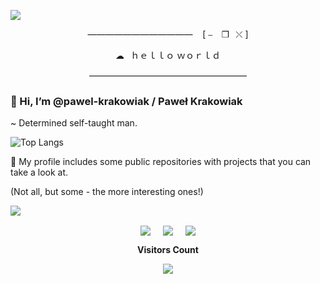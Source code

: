 <a href="https://www.youtube.com/watch?v=7VcHqlS5mWc&ab_channel=YeetTheMan"><img src="https://user-images.githubusercontent.com/73097560/115834477-dbab4500-a447-11eb-908a-139a6edaec5c.gif"></a>

<p align='center'>
———————————— &nbsp&nbsp&nbsp[ ⎯ ⠀❐⠀⤬ ]
</p>
<p align='center'>
☁⠀ｈｅｌｌｏ ｗｏｒｌｄ
</p>
<p align='center'>
——————————————————
</p>

### 👋 Hi, I’m @pawel-krakowiak / Paweł Krakowiak
<p> ~ Determined self-taught man. </p>



![Top Langs](https://github-readme-stats.vercel.app/api/top-langs/?username=pawel-krakowiak&theme=dracula&layout=compact)

<span>👀 My profile includes some public repositories with projects that you can take a look at.</span>
<p>(Not all, but some - the more interesting ones!)</p>

<a href="https://www.youtube.com/watch?v=7VcHqlS5mWc&ab_channel=YeetTheMan"><img src="https://user-images.githubusercontent.com/73097560/115834477-dbab4500-a447-11eb-908a-139a6edaec5c.gif"></a>

<p align='center'>
<a href="https://www.linkedin.com/in/pawe%C5%82-krakowiak-8b59051a2/" target="blank"><img align="center" src="https://img.shields.io/badge/Pawe%C5%82%20Krakowiak-0077B5?style=for-the-badge&logo=linkedin&logoColor=white" /></a> &nbsp;&nbsp;&nbsp;  <a href="mailto:dev.pawel.krakowiak@gmail.com" target="blank"><img align="center" src="https://img.shields.io/badge/dev.pawel.krakowiak@gmail.com-D14836?style=for-the-badge&logo=gmail&logoColor=white" /></a>    &nbsp;&nbsp;&nbsp;       <a href="https://www.github.com/pawel-krakowiak" target="blank"><img align="center" src="https://img.shields.io/badge/pawel-krakowiak-100000?style=for-the-badge&logo=github&logoColor=white" /></a>
<p>


<div align="center">
<b style = {font-weight: 600}>Visitors Count</b>
<p align="center"><img align="center" src="https://profile-counter.glitch.me/{pawel-krakowiak}/count.svg" /></p> 
<br>
</div>
<!---
FuRaJ3003/FuRaJ3003 is a ✨ special ✨ repository because its `README.md` (this file) appears on your GitHub profile.
You can click the Preview link to take a look at your changes.
--->
